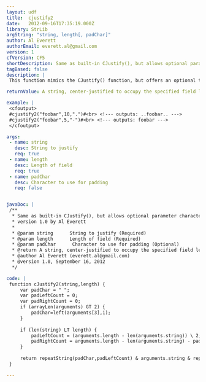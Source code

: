 ```yaml
---
layout: udf
title:  cjustify2
date:   2012-09-16T17:35:19.000Z
library: StrLib
argString: "string, length[, padChar]"
author: Al Everett
authorEmail: everett.al@gmail.com
version: 1
cfVersion: CF5
shortDescription: Same as built-in CJustify(), but allows optional parameter character to pad with.
tagBased: false
description: |
 This function mimics the CJustify() function, but offers an optional third parameter to define the character to use for padding (if padding is necessary).

returnValue: A string, center-justified to occupy the specified field length

example: |
 <cfoutput>
 #cjustify2("foobar",10,".")#<br> <!--- outputs: ..foobar.. --->
 #cjustify2("foobar",5,"-")#<br> <!--- outputs: foobar --->
 </cfoutput>

args:
 - name: string
   desc: String to justify
   req: true
 - name: length
   desc: Length of field
   req: true
 - name: padChar
   desc: Character to use for padding
   req: false


javaDoc: |
 /**
  * Same as built-in CJustify(), but allows optional parameter character to pad with.
  * version 1.0 by Al Everett
  * 
  * @param string      String to justify (Required)
  * @param length      Length of field (Required)
  * @param padChar      Character to use for padding (Optional)
  * @return A string, center-justified to occupy the specified field length 
  * @author Al Everett (everett.al@gmail.com) 
  * @version 1.0, September 16, 2012 
  */

code: |
 function cJustify2(string,length) {
     var padChar = " ";
     var padLeftCount = 0;
     var padRightCount = 0;
     if (arrayLen(arguments) GT 2) {
         padChar=left(arguments[3],1);
     }
         
     if (len(string) LT length) {
         padLeftCount = (arguments.length - len(arguments.string)) \ 2; // integer divide by 2 the number of characters for padding
         padRightCount = arguments.length - len(arguments.string) - padLeftCount; // take whatever is left over and put on the right
     }
         
     return repeatString(padChar,padLeftCount) & arguments.string & repeatString(padChar,padRightCount);
 }

---
```


